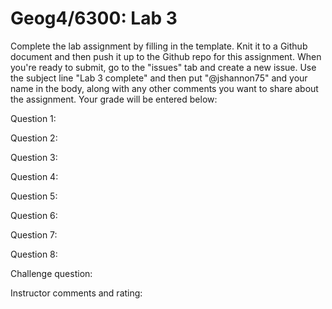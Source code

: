 # Geog4/6300: Lab 3

Complete the lab assignment by filling in the template. Knit it to a Github document and then push it up to the Github repo for this assignment. When you're ready to submit, go to the "issues" tab and create a new issue. Use the subject line "Lab 3 complete" and then put "@jshannon75" and your name in the body, along with any other comments you want to share about the assignment. Your grade will be entered below:

Question 1:<p>
Question 2:<p>
Question 3:<p>
Question 4:<p>
Question 5:<p>
Question 6:<p>
Question 7:<p>
Question 8:<p>

Challenge question: <p>
<p>
Instructor comments and rating: 
